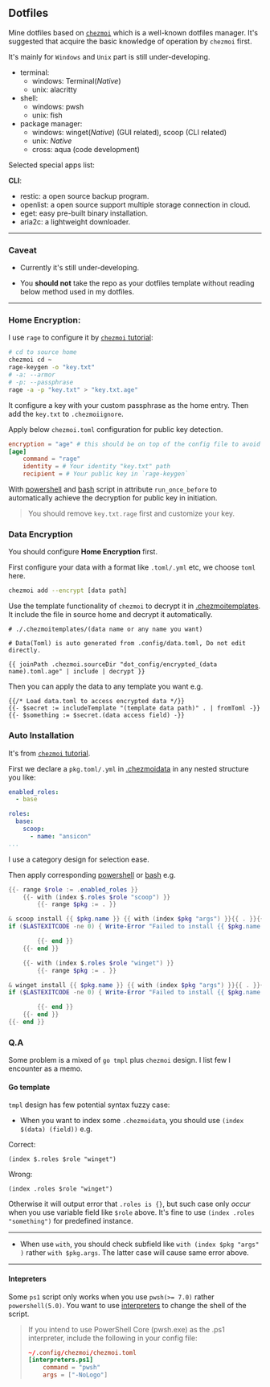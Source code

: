 ## Dotfiles

Mine dotfiles based on [`chezmoi`](https://www.chezmoi.io) which is a well-known dotfiles manager. It's suggested that acquire the basic knowledge of operation by `chezmoi` first.

It's mainly for `Windows` and `Unix` part is still under-developing.

- terminal: 
  - windows: Terminal(*Native*)
  - unix: alacritty 
- shell: 
  - windows: pwsh
  - unix: fish
- package manager: 
  - windows: winget(*Native*) (GUI related), scoop (CLI related)
  - unix: *Native*
  - cross: aqua (code development)

Selected special apps list:

**CLI**:
- restic: a open source backup program.
- openlist: a open source support multiple storage connection in cloud.
- eget: easy pre-built binary installation.
- aria2c: a lightweight downloader.

---

### Caveat

- Currently it's still under-developing.

- You **should not** take the repo as your dotfiles template without reading below method used in my dotfiles.

---

### Home Encryption:

I use `rage` to configure it by [`chezmoi` tutorial](https://www.chezmoi.io/user-guide/frequently-asked-questions/encryption/#how-do-i-configure-chezmoi-to-encrypt-files-but-only-request-a-passphrase-the-first-time-chezmoi-init-is-run):

```bash
# cd to source home
chezmoi cd ~
rage-keygen -o "key.txt"
# -a: --armor
# -p: --passphrase
rage -a -p "key.txt" > "key.txt.age"
```

It configure a key with your custom passphrase as the home entry. Then add the `key.txt` to `.chezmoiignore`.

Apply below `chezmoi.toml` configuration for public key detection.

```toml
encryption = "age" # this should be on top of the config file to avoid variable shadow
[age]
	command = "rage"
    identity = # Your identity "key.txt" path
    recipient = # Your public key in `rage-keygen`
```

With [powershell](./.chezmoiscripts/windows/run_once_before_00-decrypt-home.ps1.tmpl) and [bash](./.chezmoiscripts/linux/run_once_before_00-decrypt-home.sh.tmpl) script in attribute `run_once_before` to automatically achieve the decryption for public key in initiation.

> You should remove `key.txt.rage` first and customize your key.

### Data Encryption

You should configure **Home Encryption** first.

First configure your data with a format like `.toml/.yml` etc,
we choose `toml` here.

```bash
chezmoi add --encrypt [data path]
```

Use the template functionality of `chezmoi` to decrypt it in [.chezmoitemplates](./.chezmoitemplates/data).
It include the file in source home and decrypt it automatically.

```
# ./.chezmoitemplates/(data name or any name you want)

# Data(Toml) is auto generated from .config/data.toml, Do not edit directly.

{{ joinPath .chezmoi.sourceDir "dot_config/encrypted_(data name).toml.age" | include | decrypt }}
```

Then you can apply the data to any template you want e.g.

```
{{/* Load data.toml to access encrypted data */}}
{{- $secret := includeTemplate "(template data path)" . | fromToml -}}
{{- $something := $secret.(data access field) -}}
```

### Auto Installation

It's from [`chezmoi` tutorial](https://www.chezmoi.io/user-guide/advanced/install-packages-declaratively/).

First we declare a `pkg.toml/.yml` in [.chezmoidata](./.chezmoidata/pkgs.yml) in any nested structure you like:

```yml
enabled_roles:
  - base

roles:
  base:
    scoop:
      - name: "ansicon"
...
```

I use a category design for selection ease.

Then apply corresponding [powershell](./.chezmoiscripts/windows/run_onchange_after_00-install-pkg.ps1.tmpl) or [bash]() e.g.

```ps1
{{- range $role := .enabled_roles }}
    {{- with (index $.roles $role "scoop") }}
        {{- range $pkg := . }}

& scoop install {{ $pkg.name }} {{ with (index $pkg "args") }}{{ . }}{{ end }}
if ($LASTEXITCODE -ne 0) { Write-Error "Failed to install {{ $pkg.name }}" }

        {{- end }}
    {{- end }}

    {{- with (index $.roles $role "winget") }}
        {{- range $pkg := . }}

& winget install {{ $pkg.name }} {{ with (index $pkg "args") }}{{ . }}{{ end }} 
if ($LASTEXITCODE -ne 0) { Write-Error "Failed to install {{ $pkg.name }}" }

        {{- end }}
    {{- end }}
{{- end }}
```

### Q.A

Some problem is a mixed of `go tmpl` plus `chezmoi` design. I list few I encounter as a memo.

#### Go template

`tmpl` design has few potential syntax fuzzy case:

- When you want to index some `.chezmoidata`, you should use `(index $(data) (field))` e.g.

Correct:

```
(index $.roles $role "winget")
```

Wrong:

```
(index .roles $role "winget")
```

Otherwise it will output error that `.roles is {}`, but such case only *occur* when you use variable field like `$role` above. It's fine to use `(index .roles "something")` for predefined instance.

---

- When use `with`, you should check subfield like `with (index $pkg "args" )` rather `with $pkg.args`.
The latter case will cause same error above.

---

#### Intepreters

Some `ps1` script only works when you use `pwsh(>= 7.0)` rather `powershell(5.0)`. You want to use [interpreters](https://www.chezmoi.io/reference/configuration-file/interpreters/) to change the shell of the script.

> If you intend to use PowerShell Core (pwsh.exe) as the .ps1 interpreter, include the following in your config file:
> 
> ```toml
> ~/.config/chezmoi/chezmoi.toml
> [interpreters.ps1]
>     command = "pwsh"
>     args = ["-NoLogo"]
> ```
